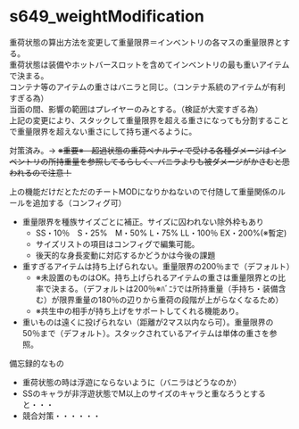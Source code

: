 # s649_weightModification
重荷状態の算出方法を変更して重量限界＝インベントリの各マスの重量限界とする。  
重荷状態は装備やホットバースロットを含めてインベントリの最も重いアイテムで決まる。  
コンテナ等のアイテムの重さはバニラと同じ。（コンテナ系統のアイテムが有利すぎる為）  
当面の間、影響の範囲はプレイヤーのみとする。（検証が大変すぎる為）  
上記の変更により、スタックして重量限界を超える重さになっても分割することで重量限界を超えない重さにして持ち運べるように。  

対策済み。→ ~~※重要※　超過状態の重荷ペナルティで受ける各種ダメージはインベントリの所持重量を参照してるらしく、バニラよりも被ダメージがかさむと思われるので注意！~~
 
上の機能だけだとただのチートMODになりかねないので付随して重量関係のルールを追加する（コンフィグ可）  
- 重量限界を種族サイズごとに補正。サイズに囚われない除外枠もあり 
	- SS・10％　S・25%　M・50%  L・75%  LL・100％ EX・200%(※暫定)
	- サイズリストの項目はコンフィグで編集可能。
	- 後天的な身長変動に対応するかどうかは今後の課題
- 重すぎるアイテムは持ち上げられない。重量限界の200％まで（デフォルト）  
  	- ※未設置のものはOK。持ち上げられるアイテムの重さは重量限界との比率で決まる。（デフォルトは200％※ﾊﾞﾆﾗでは所持重量（手持ち・装備含む）が限界重量の180％の辺りから重荷の段階が上がらなくなるため）    
	- ※共生中の相手が持ち上げをサポートしてくれる機能あり。  
- 重いものは遠くに投げられない（距離が2マス以内なら可）。重量限界の50％まで（デフォルト）。スタックされているアイテムは単体の重さを参照。  

備忘録的なもの  
- 重荷状態の時は浮遊にならないように（バニラはどうなのか）  
- SSのキャラが非浮遊状態でM以上のサイズのキャラと重なろうとすると・・・
- 競合対策・・・・・・
  
